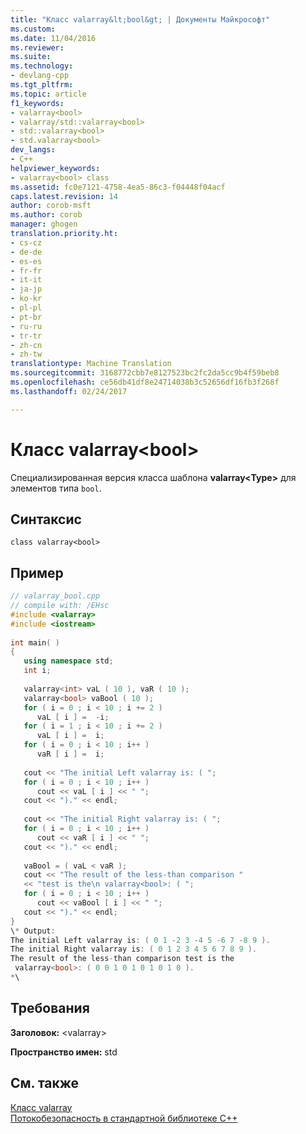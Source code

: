 ```yaml
---
title: "Класс valarray&lt;bool&gt; | Документы Майкрософт"
ms.custom: 
ms.date: 11/04/2016
ms.reviewer: 
ms.suite: 
ms.technology:
- devlang-cpp
ms.tgt_pltfrm: 
ms.topic: article
f1_keywords:
- valarray<bool>
- valarray/std::valarray<bool>
- std::valarray<bool>
- std.valarray<bool>
dev_langs:
- C++
helpviewer_keywords:
- valarray<bool> class
ms.assetid: fc0e7121-4758-4ea5-86c3-f04448f04acf
caps.latest.revision: 14
author: corob-msft
ms.author: corob
manager: ghogen
translation.priority.ht:
- cs-cz
- de-de
- es-es
- fr-fr
- it-it
- ja-jp
- ko-kr
- pl-pl
- pt-br
- ru-ru
- tr-tr
- zh-cn
- zh-tw
translationtype: Machine Translation
ms.sourcegitcommit: 3168772cbb7e8127523bc2fc2da5cc9b4f59beb8
ms.openlocfilehash: ce56db41df8e24714038b3c52656df16fb3f268f
ms.lasthandoff: 02/24/2017

---
```

# <a name="valarrayltboolgt-class"></a>Класс valarray&lt;bool&gt;
Специализированная версия класса шаблона **valarray\<Type>** для элементов типа `bool`.  
  
## <a name="syntax"></a>Синтаксис  
  
```  
class valarray<bool>  
```  
  
## <a name="example"></a>Пример  
  
```cpp  
// valarray_bool.cpp  
// compile with: /EHsc  
#include <valarray>  
#include <iostream>  
  
int main( )  
{  
   using namespace std;  
   int i;  
  
   valarray<int> vaL ( 10 ), vaR ( 10 );  
   valarray<bool> vaBool ( 10 );  
   for ( i = 0 ; i < 10 ; i += 2 )   
      vaL [ i ] =  -i;  
   for ( i = 1 ; i < 10 ; i += 2 )   
      vaL [ i ] =  i;  
   for ( i = 0 ; i < 10 ; i++ )   
      vaR [ i ] =  i;  
  
   cout << "The initial Left valarray is: ( ";  
   for ( i = 0 ; i < 10 ; i++ )  
      cout << vaL [ i ] << " ";  
   cout << ")." << endl;  
  
   cout << "The initial Right valarray is: ( ";  
   for ( i = 0 ; i < 10 ; i++ )  
      cout << vaR [ i ] << " ";  
   cout << ")." << endl;  
  
   vaBool = ( vaL < vaR );  
   cout << "The result of the less-than comparison "  
   << "test is the\n valarray<bool>: ( ";  
   for ( i = 0 ; i < 10 ; i++ )  
      cout << vaBool [ i ] << " ";  
   cout << ")." << endl;  
}  
\* Output:   
The initial Left valarray is: ( 0 1 -2 3 -4 5 -6 7 -8 9 ).  
The initial Right valarray is: ( 0 1 2 3 4 5 6 7 8 9 ).  
The result of the less-than comparison test is the  
 valarray<bool>: ( 0 0 1 0 1 0 1 0 1 0 ).  
*\  
```  
  
## <a name="requirements"></a>Требования  
 **Заголовок:** \<valarray>  
  
 **Пространство имен:** std  
  
## <a name="see-also"></a>См. также  
 [Класс valarray](../standard-library/valarray-class.md)   
 [Потокобезопасность в стандартной библиотеке C++](../standard-library/thread-safety-in-the-cpp-standard-library.md)


